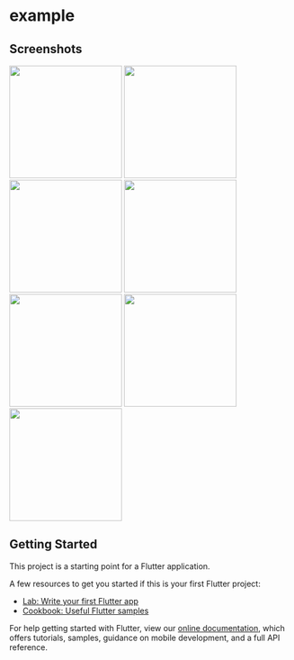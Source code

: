 # example

## Screenshots
<img src="https://github.com/theiskaa/flutter_buttons/blob/main/example/assets/1.png" width="200"> <img src="https://github.com/theiskaa/flutter_buttons/blob/main/example/assets/2.png" width="200"> <img src="https://github.com/theiskaa/flutter_buttons/blob/main/example/assets/3.png" width="200"> <img src="https://github.com/theiskaa/flutter_buttons/blob/main/example/assets/4.png" width="200"> <img src="https://github.com/theiskaa/flutter_buttons/blob/main/example/assets/5.png" width="200"> <img src="https://github.com/theiskaa/flutter_buttons/blob/main/example/assets/6.png" width="200"> <img src="https://github.com/theiskaa/flutter_buttons/blob/main/example/assets/7.png" width="200">

## Getting Started

This project is a starting point for a Flutter application.

A few resources to get you started if this is your first Flutter project:

- [Lab: Write your first Flutter app](https://flutter.dev/docs/get-started/codelab)
- [Cookbook: Useful Flutter samples](https://flutter.dev/docs/cookbook)

For help getting started with Flutter, view our
[online documentation](https://flutter.dev/docs), which offers tutorials,
samples, guidance on mobile development, and a full API reference.
